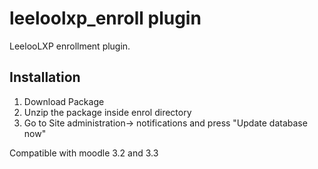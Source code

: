 # leeloolxp_enroll plugin

LeelooLXP enrollment plugin.

## Installation

1. Download Package 
2. Unzip the package inside enrol directory
4. Go to Site administration-> notifications and press "Update database now"

Compatible with moodle 3.2 and 3.3
